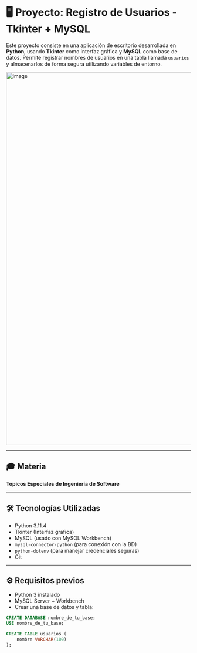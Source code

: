 # 🖥️ Proyecto: Registro de Usuarios - Tkinter + MySQL

Este proyecto consiste en una aplicación de escritorio desarrollada en **Python**, usando **Tkinter** como interfaz gráfica y **MySQL** como base de datos. Permite registrar nombres de usuarios en una tabla llamada `usuarios` y almacenarlos de forma segura utilizando variables de entorno.

<img width="1919" height="1017" alt="image" src="https://github.com/user-attachments/assets/9fba9701-74b2-4a58-9078-4f99ae6c623d" />

---

## 🎓 Materia
**Tópicos Especiales de Ingeniería de Software**

---

## 🛠️ Tecnologías Utilizadas

- Python 3.11.4
- Tkinter (Interfaz gráfica)
- MySQL (usado con MySQL Workbench)
- `mysql-connector-python` (para conexión con la BD)
- `python-dotenv` (para manejar credenciales seguras)
- Git

---

## ⚙️ Requisitos previos

- Python 3 instalado
- MySQL Server + Workbench
- Crear una base de datos y tabla:
```sql
CREATE DATABASE nombre_de_tu_base;
USE nombre_de_tu_base;

CREATE TABLE usuarios (
    nombre VARCHAR(100)
);
